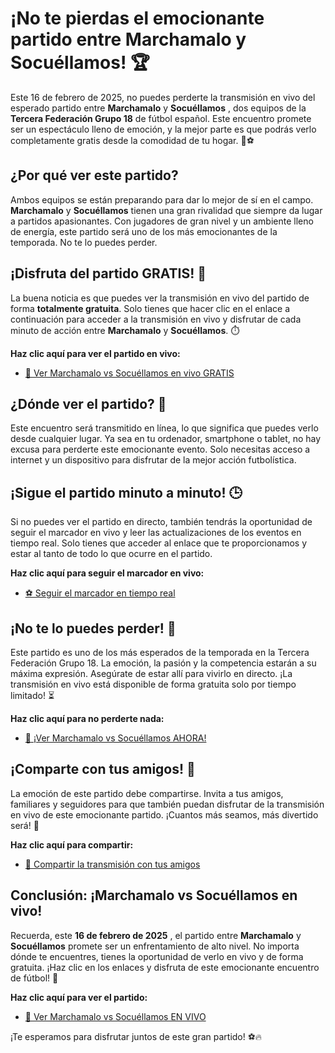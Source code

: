# ¡No te pierdas el emocionante partido entre Marchamalo y Socuéllamos! 🏆

Este 16 de febrero de 2025, no puedes perderte la transmisión en vivo del esperado partido entre **Marchamalo** y **Socuéllamos** , dos equipos de la **Tercera Federación Grupo 18** de fútbol español. Este encuentro promete ser un espectáculo lleno de emoción, y la mejor parte es que podrás verlo completamente gratis desde la comodidad de tu hogar. 🎥⚽

## ¿Por qué ver este partido?

Ambos equipos se están preparando para dar lo mejor de sí en el campo. **Marchamalo** y **Socuéllamos** tienen una gran rivalidad que siempre da lugar a partidos apasionantes. Con jugadores de gran nivel y un ambiente lleno de energía, este partido será uno de los más emocionantes de la temporada. No te lo puedes perder.

## ¡Disfruta del partido GRATIS! 🎉

La buena noticia es que puedes ver la transmisión en vivo del partido de forma **totalmente gratuita**. Solo tienes que hacer clic en el enlace a continuación para acceder a la transmisión en vivo y disfrutar de cada minuto de acción entre **Marchamalo** y **Socuéllamos**. ⏱️

**Haz clic aquí para ver el partido en vivo:**

- [🔴 Ver Marchamalo vs Socuéllamos en vivo GRATIS](https://tinyurl.com/livestreamfreeo?st=Marchamalo+vs+Socu%C3%A9llamos&si=gh)

## ¿Dónde ver el partido? 📍

Este encuentro será transmitido en línea, lo que significa que puedes verlo desde cualquier lugar. Ya sea en tu ordenador, smartphone o tablet, no hay excusa para perderte este emocionante evento. Solo necesitas acceso a internet y un dispositivo para disfrutar de la mejor acción futbolística.

## ¡Sigue el partido minuto a minuto! 🕒

Si no puedes ver el partido en directo, también tendrás la oportunidad de seguir el marcador en vivo y leer las actualizaciones de los eventos en tiempo real. Solo tienes que acceder al enlace que te proporcionamos y estar al tanto de todo lo que ocurre en el partido.

**Haz clic aquí para seguir el marcador en vivo:**

- [⚽ Seguir el marcador en tiempo real](https://tinyurl.com/livestreamfreeo?st=Marchamalo+vs+Socu%C3%A9llamos&si=gh)

## ¡No te lo puedes perder! 🚨

Este partido es uno de los más esperados de la temporada en la Tercera Federación Grupo 18. La emoción, la pasión y la competencia estarán a su máxima expresión. Asegúrate de estar allí para vivirlo en directo. ¡La transmisión en vivo está disponible de forma gratuita solo por tiempo limitado! ⏳

**Haz clic aquí para no perderte nada:**

- [🔴 ¡Ver Marchamalo vs Socuéllamos AHORA!](https://tinyurl.com/livestreamfreeo?st=Marchamalo+vs+Socu%C3%A9llamos&si=gh)

## ¡Comparte con tus amigos! 📲

La emoción de este partido debe compartirse. Invita a tus amigos, familiares y seguidores para que también puedan disfrutar de la transmisión en vivo de este emocionante partido. ¡Cuantos más seamos, más divertido será! 🎉

**Haz clic aquí para compartir:**

- [🔄 Compartir la transmisión con tus amigos](https://tinyurl.com/livestreamfreeo?st=Marchamalo+vs+Socu%C3%A9llamos&si=gh)

## Conclusión: ¡Marchamalo vs Socuéllamos en vivo!

Recuerda, este **16 de febrero de 2025** , el partido entre **Marchamalo** y **Socuéllamos** promete ser un enfrentamiento de alto nivel. No importa dónde te encuentres, tienes la oportunidad de verlo en vivo y de forma gratuita. ¡Haz clic en los enlaces y disfruta de este emocionante encuentro de fútbol! 🏅

**Haz clic aquí para ver el partido:**

- [🔴 Ver Marchamalo vs Socuéllamos EN VIVO](https://tinyurl.com/livestreamfreeo?st=Marchamalo+vs+Socu%C3%A9llamos&si=gh)

¡Te esperamos para disfrutar juntos de este gran partido! ⚽🔥

